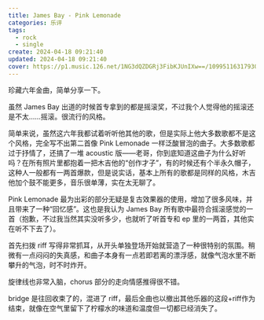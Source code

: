 ```yaml
---
title: James Bay - Pink Lemonade
categories: 乐评
tags:
  - rock
  - single
create: 2024-04-18 09:21:40
updated: 2024-04-18 09:21:40
cover: https://p1.music.126.net/1NG3dQZDGRj3FibKJUnIXw==/109951163179307003.jpg?param=177y177
---
```

珍藏六年金曲，简单分享一下。

虽然 James Bay 出道的时候首专拿到的都是摇滚奖，不过我个人觉得他的摇滚还是不太……摇滚。很流行的风格。

简单来说，虽然这六年我都试着听听他其他的歌，但是实际上他大多数歌都不是这个风格，完全写不出第二首像 Pink Lemonade 一样泛酸冒泡的曲子。大多数歌都过于抒情了，还搞了一堆 acoustic 版——老哥，你到底知道这曲子为什么好听吗？在所有照片里都抱着一把木吉他的“创作才子”，有的时候还有个半永久帽子，这种人一般都有一两首爆款，但是说实话，基本上所有的歌都是同样的风格，木吉他加个鼓不能更多，音乐很单薄，实在太无聊了。

Pink Lemonade 最为出彩的部分无疑是复古效果器的使用，增加了很多风味，并且带来了一种“回忆感”。这也是我认为 James Bay 所有歌中最符合摇滚感觉的一首（抱歉，不过我当然其实没听多少，也就听了听首专和 ep 里的一两首，其他实在听不下去了）。

首先扫拨 riff 写得非常抓耳，从开头单独登场开始就营造了一种很特别的氛围。稍微有一点闷闷的失真感，和曲子本身有一点若即若离的漂浮感，就像气泡水里不断攀升的气泡，时不时炸开。



旋律线也非常入脑，chorus 部分的走向情感推得很不错。

bridge 是往回收束了的，混进了 riff，最后全曲也以撤出其他乐器的这段+riff作为结束，就像在空气里留下了柠檬水的味道和温度但一切都已经消失了。